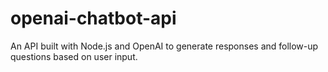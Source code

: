 # openai-chatbot-api
An API built with Node.js and OpenAI to generate responses and follow-up questions based on user input.
